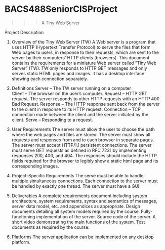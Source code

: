 # BACS488SeniorCISProject
>>> A Tiny Web Server

Project Description
1. Overview of the Tiny Web Server (TW) 
  A Web server is a program that uses HTTP (Hypertext Transfer Protocol) to serve the files 
  that form Web pages to users, in response to their requests, which are sent to the server by 
  their computers’ HTTP clients (browsers). This document contains the requirements for a miniature 
  Web server called “Tiny Web Server” (TW). TW only responds to HTTP GET messages and only serves 
  static HTML pages and images. It has a desktop interface showing each connection separately. 

2. Definitions 
  Server – The TW server running on a computer  
  Client – The browser on the user’s computer. 
  Request – HTTP GET request. The server responds to other HTTP requests with an HTTP 400 Bad Request. 
  Response – The HTTP response sent back from the server to the client in response to its HTTP request. 
  Connection – TCP connection made between the client and the server initiated by the client. 
  Serve – Responding to a request. 

3. User Requirements 
  The server must allow the user to choose the path where the web pages and files are stored. 
  The server must show all requests and responses from and to each browser in separate pages. 
  The server must accept HTTP/1.1 persistent connections. 
  The server must serve GET requests as defined in RFC 7231 by implementing responses 200, 400, and 404. 
  The responses should include the HTTP fields required for the browser to legibly show a static html page and its corresponding images. 

4. Project-Specific Requirements 
  The serve must be able to handle multiple simultaneous connections. 
  Each connection to the server must be handled by exactly one thread. 
  The server must have a GUI. 
  
5. Deliverables 
  A complete requirements document including system architecture, system requirements, syntax and semantics of messages, server data model, etc. and appendices as appropriate. 
  Design documents detailing all system models required by the course. 
  Fully-functioning implementation of the server. 
  Source code of the server. 
  A short video demonstrating the main functions of the system. 
  Test documents as required by the course. 

6. Platforms 
  The server application can be implemented on any desktop platform.
